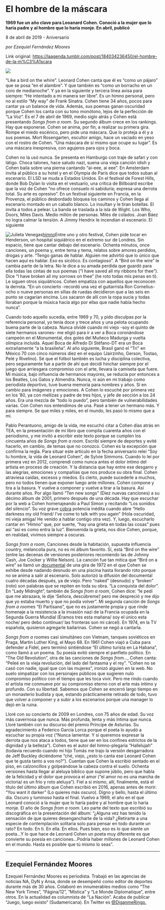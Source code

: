 # El hombre de la máscara

**1969 fue un año clave para Leoanard Cohen. Conoció a la mujer que lo haría padre y al hombre que lo haría monje. En abril, publicó**

8 de abril de 2019 - Aniversario

_por Ezequiel Fernández Moores_

Link original: https://laagenda.tumblr.com/post/184034236450/el-hombre-de-la-m%C3%A1scara

![](https://64.media.tumblr.com/21d07b62730f739414159fa94b7346f5/aa360bb06fdfbeab-96/s500x750/6704057dcff64b46ab747afdec0d410f09226188.jpg)

“Like a bird on the whire”. Leonard Cohen canta que él es “como un pájaro” que se posa “en el alambre”. Y que también es “como un borracho en un coro de medianoche”. Y ya en la siguiente y tercera línea avisa para siempre: “He intentado a mi manera ser libre”. Es un himno personal, pero no al estilo “My way” de Frank Sinatra. Cohen tiene 34 años, pocos para cantar ya un balance de vida. Además, sus poemas ganan oscuridad porque Cohen los canta con su tono monótono, lejos de la perfección de “La Voz”. Es el 7 de abril de 1969, medio siglo atrás y Cohen está presentando *Songs from a room*. Su segundo álbum crece en los rankings. Hay que exponerse. Cohen se anima, por fin, a realizar su primera gira. Rompe el miedo escénico, pero pide una máscara. Que lo proteja a él y a sus poemas. Mort Rosengarten, escultor amigo, hace un vaciado en yeso con el rostro de Cohen. “Una máscara de sí mismo que ocupe su lugar”. Es una máscara inexpresiva, con agujeros para ojos y boca. 

Cohen no la usó nunca. Se presenta en Hamburgo con traje de safari y con látigo. Choca talones, hace saludo nazi, suena una vieja canción idish y Cohen baila sobre una pierna cantando “ai-eee, ai eee”. En Amsterdam invita al público a su hotel y en el Olympia de París dice que todos suban al escenario. El LSD se muda a Estados Unidos. En el festival de Forest Hills, donde Bob Dylan lo visita en el vestuario, una crítica de Billboard escribe que la voz de Cohen “no ofrece consuelo ni sabiduría; expresa una derrota total. Su arte es opresivo”. En un festival siguiente en Francia, en la Provenza, el público desbordado bloquea los caminos y Cohen llega al escenario montado en un caballo blanco. Lo insultan y le tiran botellas. El invita a todos a pelear. La banda se traslada a la isla de Wight. Los Who, Doors, Miles Davis. Medio millón de personas. Miles de colados. Joan Báez no logra calmar la tensión. A Jimmy Hendrix le incendian el escenario. El siguiente 

![Julieta Venegas](https://64.media.tumblr.com/fefcf4f64ce32a72be8a2e3b4203706a/aa360bb06fdfbeab-55/s250x400/d0982e7a6c5cea793f6c0fade8e3b42516615a22.jpg)[himno](https://www.youtube.com/watch?v=jfASoBu48NM)Entre uno y otro festival, Cohen pide tocar en Henderson, un hospital siquiátrico en el extremo sur de Londres. Sin espacio, tiene que cantar debajo del escenario. Ochenta minutos, once canciones, un poema y, entre tema y tema, relatos sobre amores perdidos, drogas y arte. “Tengo ganas de hablar. Alguien me advirtió que lo único que hacen aquí es hablar. Eso es sicótico. Es contagioso”. A “Bird on the wire” le cambia parte de la letra. No le dice a su amada perdida que guardó para ella todas las cintas de sus poemas (“I have saved all my ribbons for thee”). Dice “I have broken all my sorrows on thee” (he roto todas mis penas en ti). Le siguen otros siquiátricos. Cohen empatiza con aquellos que reconocen la derrota. “En un concierto -recordó una vez el guitarrista Ron Cornelius- ocho o nueve personas en sillas de ruedas decidieron que a las seis en punto se cagarían encima. Los sacaron de allí con la ropa sucia y todas lloraban porque la música hacía algo por ellas que nadie había hecho nunca”. 

Cuando todo aquello sucedía, entre 1969 y 70, y pido disculpas por la referencia personal, yo tenía doce y trece años y una pelota ocupando buena parte de la cabeza.  Nunca olvidé cuando mi viejo -soy el quinto de siete hermanos varones- me eligió para ir a ver a Boca coronándose campeón en el Monumental, dos goles del Muñeco Madurga y vuelta olímpica incluída. Aquel Boca de Alfredo Di Stéfano-DT era un Boca extrañamente “a la brasileña”. Al año siguiente, Brasil ganó el “Tri” en México 70 con cinco números diez en el equipo (Jairzinho, Gerson, Tostao, Pelé y Rivelino). Sé que el fútbol también es lucha y disciplina colectiva, pero seguramente fue a partir de ahí que decidí hinchar siempre por el juego que arriesgara compromiso con el arte, llevara la camiseta que fuere. Mi música, bajo influencia de hermanos mayores, se reducía por entonces a los Beatles, Los Gatos y Almendra. Nunca, ni aún en mi trabajo como periodista deportivo, tuve buena memoria para nombres y años. Sí en cambio para imágenes y emociones. A Cohen lo escuché por primera vez en los ’80, ya con mellizas y padre de tres hijos, y jefe de sección a los 24 años. Era una mezcla de “todo lo puedo”, pero también de vulnerabilidades varias. Con Cohen nos entendimos de una. Pasé a tener un hermano más. Y para siempre. Se que miles y miles, en el mundo, les pasó lo mismo que a mí. 

Pablo Perantuono, amigo de la vida, me escuchó citar a Cohen días atrás en TEA, en la presentación de mi libro que compila cuarenta años con el periodismo, y me invitó a escribir este texto porque se cumplen los cincuenta años de *Songs from a room*. Escribí siempre de deportes y evité hacerlo, en cambio, de temas que no conozco. Cohen es la excepción que confirma la regla. Para situar este artículo en la fecha aniversario releí “Soy tu hombre, la vida de Leonard Cohen”, de Sylvie Simmons. Cuando lo leí por primera vez en 2012, comprendí como nunca antes el dolor íntimo del artista en proceso de creación. Y la distancia que hay entre ese desgarro y las alegrías, emociones y compañías que nos produce su obra final. Cohen atraviesa caídas, excesos y miedos. Es cierto, puede sucederle a muchos, pero no todos tienen que exponer luego ante millones. Cohen compone y tira a la basura. Y vuelve a componer y vuelve a tirar a la basura. Así durante años. Por algo llamó “Ten new songs” (Diez nuevas canciones) a su décimo álbum de 2001, primero después de una década. Hay que escuchar por la web a Cohen homenajeando a Paul Simon y recitando “Los sonidos del silencio”. Su voz grave [cobra](https://www.youtube.com/watch?v=VGEWQRL2sJk) potencia inédita cuando abre “Hello darkness my old friend/ I’ve come to talk with you again” (Hola oscuridad, mi vieja amiga/ He venido a hablar contigo otra vez). Y, luego, escucharlo cantar en “Himno” que, por suerte, “hay una grieta en todas las cosas” pues así “así es como entra la luz”. Bienvenida la grieta, nos dice Cohen, porque, en realidad, vivimos siempre a oscuras. 

*Songs from a room*, Canciones desde la habitación, supuesta influencia country, melancolía pura, no es mi álbum favorito. Sí, está “Bird on the wire” (entre las decenas de versiones posteriores recomiendo las de Johnny Cash, Joe Cocker y Willie Nelson). La canción fue tan mítica que “Bird on a wire” se llamó un [documental](https://www.youtube.com/watch?v=xtAhTqVknx8) de una gira de 1972 en el que Cohen se exhibe desde nadando desnudo en una piscina hasta llorando roto porque no se anima a salir al escenario. Solo autorizó la difusión del documental cuatro décadas después, ya de viejo. Pero “naked” (desnudo) y “broken” (roto) son palabras que se repiten en toda su obra. “La conquista del dolor”. En “Lady Midnight”, también de *Songs from a room*, Cohen dice: “le pedí que me abrazara, le dije ‘Señora, descúbreme’/ pero me despreció y me dijo que yo estaba muerto y que no podía volver”. Mi segunda canción de *Songs from a room*es “El Partisano”, que no es justamente propia y que rinde homenaje a la resistencia a la invasión nazi de la Francia ocupada en la Segunda Guerra Mundial (Éramos tres esta mañana/ soy el único esta noche/ pero debo continuar/ las fronteras son mi cárcel). En 1974, en la TV española, quisieron agregarle bailarinas. Cohen se negó a cantarla. 

*Songs from a room*es casi simultáneo con Vietnam, tanques soviéticos en Praga, Martin Luther King, el Mayo 68. En 1961 Cohen viajó a Cuba para defender a Fidel, pero terminó sintiéndose “El último turista en La Habana”, como llamó a un poema. Su poesía evitó siempre el panfleto político. En “The Old Revolution”, otra de las canciones de *Songs from…*, Cohen canta: “Peleé en la vieja revolución, del lado del fantasma y el rey”. “Cohen no se casó con nadie, igual que con las mujeres”, ironizó alguien en la web. No suelo simpatizar con los personajes públicos que sugieren nulo compromiso político con el tiempo que les toca vivir. Pero me rindo cuando el artista me conmueve por su compromiso eterno con el arte más íntimo y profundo. Con su libertad. Sabemos que Cohen se encerró largo tiempo en un monasterio budista y que, estando prácticamente retirado de todo, tuvo que volver a componer y a subir a los escenarios porque una manager lo dejó en la ruina.  

Lloré con su concierto de 2009 en Londres, con 75 años de edad. Su voz más cavernosa que nunca. Más profunda, lenta y más íntima que nunca. Lloré también con su discurso del premio Príncipe de Asturias. Su agradecimiento a Federico García Lorca porque el poeta lo ayudó a escuchar su propia voz (“Nunca lamentar. Y si queremos expresar la derrota que nos ataca a todos, tiene que ser en los confines estrictos de la dignidad y la belleza”). Cohen es el autor del himno-plegaria “Hallelujah” (todavía recuerdo cuando mi hijo Tomás me trajo la versión desgarradora de Jeff Buckley diciéndome “ché, viejo, ¿esto lo canta ese Leonard Cohen que te gusta tanto a vos no?”). Cuentan que Cohen la escribió sentado en el piso, en calzoncillos y golpeándose la cabeza contra el suelo. Ochenta versiones hasta llegar al aleluya bíblico que supone júbilo, pero que habla de la felicidad y el dolor que provoca el amor (“el amor no es una marcha de victoria/ es un frío y roto aleluya”). Fiel a sí mismo, allí, finalmente, está el título del último álbum que Cohen escribió en 2016, apenas antes de morir: “You want it darker” (Lo quieres más oscuro). Digno y bello, hasta el último día. Oscuro y luminoso hasta el final. Vuelvo a 1969, el año en el que Leonard conoció a la mujer que lo haría padre y al hombre que lo haría monje. El año de *Songs from a room*. Leo parte del texto que escribió su discográfica en la presentación del álbum: “¿Alguna vez has tenido la sensación de que quieres desengancharte de la vida? ¿Retirarte a una especie de contemplación solitaria solo para pensar en todo durante un rato? En todo. En ti. En ella. En ellos. Pues bien, eso es lo que siente un poeta…Y lo que hace de Leonard Cohen un poeta muy diferente es que convierte su poesía en canciones…Podría haber millones de Leonard Cohen en el mundo. Hasta es posible que tú mismo lo seas”.  



---

 Ezequiel Fernández Moores
--------------------------

 Ezequiel Fernández Moores es periodista. Trabajó en las agencias de noticias NA, DyN y Ansa, donde se desempeñó como editor de deportes durante más de 30 años. Colaboró en innumerables medios como “The New York Times”, “Página/12”, “Mística” y “Le Monde Diplomatique”, entre otros. En la actualidad es columnista de “La Nación”. Acaba de publicar “Juego, luego existo” (Sudamericana). En Twitter es [@DiganmeRingo.](https://twitter.com/DiganmeRingo) 

